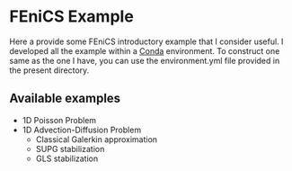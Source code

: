 # FEniCS Example

Here a provide some FEniCS introductory example that I consider useful. I developed all the example within a [Conda](https://conda.io/docs/) environment. To construct one same as the one I have, you can use the environment.yml file provided in the present directory.

## Available examples

* 1D Poisson Problem
* 1D Advection-Diffusion Problem
    - Classical Galerkin approximation
    - SUPG stabilization
    - GLS stabilization
